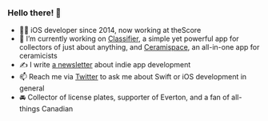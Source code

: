 ### Hello there! 👋

- 👨‍💻 iOS developer since 2014, now working at theScore
- 🍵 I’m currently working on [Classifier](https://getclassifier.app), a simple yet powerful app for collectors of just about anything, and [Ceramispace](https://ceramispace.app), an all-in-one app for ceramicists
- ✍️ I write [a newsletter](https://roddymunro.substack.com) about indie app development
- 📫 Reach me via [Twitter](https://twitter.com/podomunro) to ask me about Swift or iOS development in general
- 🚘 Collector of license plates, supporter of Everton, and a fan of all-things Canadian

